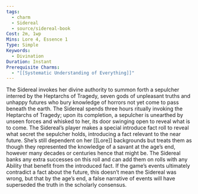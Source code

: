 ```yaml
---
tags:
  - charm
  - Sidereal
  - source/sidereal-book
Cost: 2m, 1wp
Mins: Lore 4, Essence 1
Type: Simple
Keywords:
  - Divination
Duration: Instant
Prerequisite Charms:
  - "[[Systematic Understanding of Everything]]"
---
```

The Sidereal invokes her divine authority to summon forth a sepulcher interred by the Heptarchs of Tragedy, seven gods of unpleasant truths and unhappy futures who bury knowledge of horrors not yet come to pass beneath the earth. The Sidereal spends three hours ritually invoking the Heptarchs of Tragedy; upon its completion, a sepulcher is unearthed by unseen forces and whisked to her, its door swinging open to reveal what is to come. The Sidereal’s player makes a special introduce fact roll to reveal what secret the sepulcher holds, introducing a fact relevant to the near future. She’s still dependent on her [[Lore]] backgrounds but treats them as though they represented the knowledge of a savant at the age’s end, however many decades or centuries hence that might be. The Sidereal banks any extra successes on this roll and can add them on rolls with any Ability that benefit from the introduced fact. If the game’s events ultimately contradict a fact about the future, this doesn’t mean the Sidereal was wrong, but that by the age’s end, a false narrative of events will have superseded the truth in the scholarly consensus.
